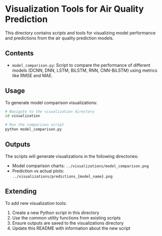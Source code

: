 # Visualization Tools for Air Quality Prediction

This directory contains scripts and tools for visualizing model performance and predictions from the air quality prediction models.

## Contents

- `model_comparison.py`: Script to compare the performance of different models (DCNN, DNN, LSTM, BiLSTM, RNN, CNN-BiLSTM) using metrics like RMSE and MAE.

## Usage

To generate model comparison visualizations:

```bash
# Navigate to the visualization directory
cd visualization

# Run the comparison script
python model_comparison.py
```

## Outputs

The scripts will generate visualizations in the following directories:

- Model comparison charts: `../visualizations/model_comparison.png`
- Prediction vs actual plots: `../visualizations/predictions_{model_name}.png`

## Extending

To add new visualization tools:

1. Create a new Python script in this directory
2. Use the common utility functions from existing scripts
3. Ensure outputs are saved to the visualizations directory
4. Update this README with information about the new script